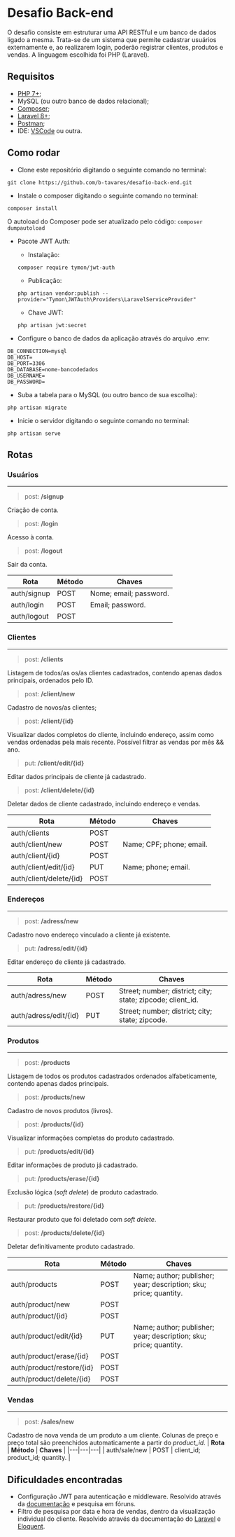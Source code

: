 # Desafio Back-end
O desafio consiste em estruturar uma API RESTful e um banco de dados ligado a mesma. Trata-se de um sistema que permite cadastrar usuários externamente e, ao realizarem login, poderão registrar clientes, produtos e vendas. A linguagem escolhida foi PHP (Laravel).

## Requisitos

- [PHP 7+](https://www.php.net/downloads.php);
- MySQL (ou outro banco de dados relacional);
- [Composer](https://getcomposer.org/);
- [Laravel 8+](https://laravel.com/);
- [Postman](https://www.postman.com/downloads/);
- IDE: [VSCode](https://code.visualstudio.com/download) ou outra.

## Como rodar

- Clone este repositório digitando o seguinte comando no terminal:
```
git clone https://github.com/b-tavares/desafio-back-end.git
```

- Instale o composer digitando o seguinte comando no terminal:
```
composer install
```
O autoload do Composer pode ser atualizado pelo código:
    ```
    composer dumpautoload
    ```
    
- Pacote JWT Auth:
    - Instalação:
    ```
    composer require tymon/jwt-auth
    ```
    - Publicação:
    ```
    php artisan vendor:publish --provider="Tymon\JWTAuth\Providers\LaravelServiceProvider"
    ```
    - Chave JWT:
    ```
    php artisan jwt:secret
    ```
   
- Configure o banco de dados da aplicação através do arquivo .env:
```
DB_CONNECTION=mysql
DB_HOST=
DB_PORT=3306
DB_DATABASE=nome-bancodedados
DB_USERNAME=
DB_PASSWORD=
```

- Suba a tabela para o MySQL (ou outro banco de sua escolha):
```
php artisan migrate
```

- Inicie o servidor digitando o seguinte comando no terminal:
```
php artisan serve
```

## Rotas
### Usuários
___
> post: **/signup**
> 
Criação de conta. 
> post: **/login**
> 
Acesso à conta.

> post: **/logout**
> 
Sair da conta.

| **Rota** | **Método** | **Chaves** |
|---|---|---|
| auth/signup | POST | Nome; email; password. |
| auth/login | POST | Email; password. |
| auth/logout | POST |  |

### Clientes
___
> post: **/clients**
>
Listagem de todos/as os/as clientes cadastrados, contendo apenas dados principais, ordenados pelo ID. 
> post: **/client/new**
> 
Cadastro de novos/as clientes;
> post: **/client/{id}**
> 
Visualizar dados completos do cliente, incluindo endereço, assim como vendas ordenadas pela mais recente. Possível filtrar as vendas por mês && ano.
> put: **/client/edit/{id}**
> 
Editar dados principais de cliente já cadastrado.
> post: **/client/delete/{id}**
> 
 Deletar dados de cliente cadastrado, incluindo endereço e vendas.
 
| **Rota** | **Método** | **Chaves** |
|---|---|---|
| auth/clients | POST |  |
| auth/client/new | POST | Name; CPF; phone; email. |
| auth/client/{id} | POST |  |
| auth/client/edit/{id} | PUT | Name; phone; email. |
| auth/client/delete/{id} | POST |  |

### Endereços
___

> post: **/adress/new**
> 
Cadastro novo endereço vinculado a cliente já existente.
> put: **/adress/edit/{id}**
> 
Editar endereço de cliente já cadastrado.

| **Rota** | **Método** | **Chaves** |
|---|---|---|
| auth/adress/new | POST | Street; number; district; city; state; zipcode; client_id.  |
| auth/adress/edit/{id} | PUT | Street; number; district; city; state; zipcode. |

### Produtos
___

> post: **/products**
>
Listagem de todos os produtos cadastrados ordenados alfabeticamente, contendo apenas dados principais.

> post: **/products/new**
> 
Cadastro de novos produtos (livros).
> post: **/products/{id}**
> 
Visualizar informações completas do produto cadastrado.
> put: **/products/edit/{id}**
> 
Editar informações de produto já cadastrado.
> put: **/products/erase/{id}**
> 
Exclusão lógica (*soft delete*) de produto cadastrado.
> put: **/products/restore/{id}**
> 
Restaurar produto que foi deletado com *soft delete*.
> post: **/products/delete/{id}**
> 
 Deletar definitivamente produto cadastrado.

| **Rota** | **Método** | **Chaves** |
|---|---|---|
| auth/products | POST | Name; author; publisher; year; description; sku; price; quantity. |
| auth/product/new | POST |  |
| auth/product/{id} | POST |  |
| auth/product/edit/{id} | PUT | Name; author; publisher; year; description; sku; price; quantity. |
| auth/product/erase/{id} | POST |  |
| auth/product/restore/{id} | POST |  |
| auth/product/delete/{id} | POST |  |

 ### Vendas
___

> post: **/sales/new**
> 
Cadastro de nova venda de um produto a um cliente. Colunas de preço e preço total são preenchidos automaticamente a partir do *product_id*.
| **Rota** | **Método** | **Chaves** |
|---|---|---|
| auth/sale/new | POST | client_id; product_id; quantity. |

## Dificuldades encontradas
- Configuração JWT para autenticação e middleware. Resolvido através da [documentação](https://jwt-auth.readthedocs.io/en/develop/quick-start/) e pesquisa em fóruns.
- Filtro de pesquisa por data e hora de vendas, dentro da visualização individual do cliente. Resolvido através da documentação do [Laravel](https://laravel.com/docs/7.x/queries#where-clauses) e [Eloquent](https://laravel-docs-pt-br.readthedocs.io/en/latest/eloquent/#escopo-de-queryconsulta).
